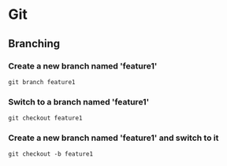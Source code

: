 # Git

## Branching

### Create a new branch named 'feature1'
```
git branch feature1
```

### Switch to a branch named 'feature1'
```
git checkout feature1
```

### Create a new branch named 'feature1' and switch to it
```
git checkout -b feature1
```